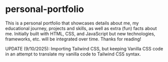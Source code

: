 # personal-portfolio
This is a personal portfolio that showcases details about me, my educational journey, projects and skills, as well as extra (fun) facts about me. Initially built with HTML, CSS, and JavaScript but new technologies, frameworks, etc. will be integrated over time. Thanks for reading!

UPDATE (9/10/2025): Importing Tailwind CSS, but keeping Vanilla CSS code in an attempt to translate my vanilla code to Tailwind CSS syntax.